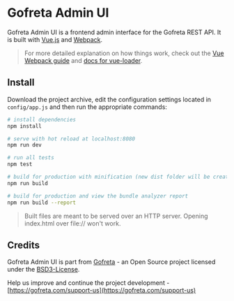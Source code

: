 Gofreta Admin UI
======================================================================

Gofreta Admin UI is a frontend admin interface for the Gofreta REST API. It is built with [Vue.js](https://vuejs.org/) and [Webpack](https://webpack.js.org/).

> For more detailed explanation on how things work, check out the [Vue Webpack guide](http://vuejs-templates.github.io/webpack/) and [docs for vue-loader](http://vuejs.github.io/vue-loader).


## Install

Download the project archive, edit the configuration settings located in `config/app.js` and then run the appropriate commands:

``` bash
# install dependencies
npm install

# serve with hot reload at localhost:8080
npm run dev

# run all tests
npm test

# build for production with minification (new dist folder will be created)
npm run build

# build for production and view the bundle analyzer report
npm run build --report
```

> Built files are meant to be served over an HTTP server. Opening index.html over file:// won't work.


## Credits

Gofreta Admin UI is part from [Gofreta](https://gofreta.com) - an Open Source project licensed under the [BSD3-License](LICENSE.md).

Help us improve and continue the project development - [https://gofreta.com/support-us](https://gofreta.com/support-us)
